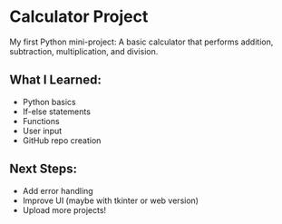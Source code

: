 # Calculator Project

My first Python mini-project: A basic calculator that performs addition, subtraction, multiplication, and division.

## What I Learned:
- Python basics
- If-else statements
- Functions
- User input
- GitHub repo creation

## Next Steps:
- Add error handling
- Improve UI (maybe with tkinter or web version)
- Upload more projects!
